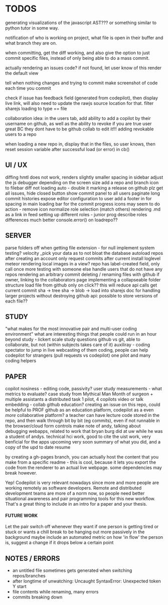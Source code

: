 TODOS
=====

generating visualizations of the javascript AST??? or something similar to
python tutor in some way.

notification of who is working on project, what file is open in their buffer
and what branch they are on.

when committing, get the diff working, and also give the option to just commit
specific files, instead of only being able to do a mass commit.

actually rendering an issues code?
    if not found, let user know of this
    render the default view

tell when nothing changes and trying to commit
make screenshot of code each time you commit

check if issue has feedback field (generated from codepilot), then display live
link, will also need to update the rawjs source location for that.
filter sharejs loading to type == file

collaboration idea: in the users tab, add ability to add a copilot by their
username on github, as well as the ability to revoke if you are true user
great BC they dont have to be github collab to edit it!!!
adding revokable users to a repo

when loading a new repo in, display that in the files, so user knows,
then reset session variable after successful load (or error) in cb()



## UI / UX

diffing hmtl does not work, renders
slightly smaller spacing in sidebar
adjust the js debugger depending on the screen size
add a repo and branch icon to filebar
diff not loading auto - double it
marking a release on github plz
get all issues, hide closed button
show commit panel to all users
paginate long commit histories
expose editor configuration to user
add a footer in for spacing in main
loading bar for the commit progress
icons may seem to do action - remove icon
normalize role selection (match others)
rendering .md as a link in feed
setting up different roles - junior prog
describe roles differences much better
console.error() on loadrepo??



## SERVER

parse folders off when getting file extension - for null
implement system testing? velocity
\_pick your data as to not bloat the database
autoload repos after creating an account
only request commits after current
install loglevel meteor
rendering local images in a view?
repo has label-created field, only call once
more testing with someone else
handle users that do not have any repos
rendering an arbitrary commit
deleting / renaming files with github
if owner, linking to the collaborators page
implementing a collapseable folder structure
load file from github only on click?? this will reduce api calls
get current commit sha -> tree sha -> blob -> load into sharejs doc
for handling larger projects without destroying github api:
possible to store versions of each file??


## STUDY

"what makes for the most innovative pair and multi-user coding environment"
what are interesting things that people could run in an hour
beyond study - lickert scale study questions
github vs git, able to collaborate, but not
(within subjects takes care of it)
auxiliray - coding spectator to jump in
live webcasting of them coding, people can help
codepilot for strangers (pull requests vs codepilot)
one pilot and many coding helpers



## PAPER

copilot nosiness - editing code, passivity?
user study measurements - what metrics to evaluate?
case study from Mythical Man Month of surgeon + multiple assistants
a distributed task 1 pilot, 4 copilots
video or talk embedding - collab github education?
creating an issue on this repo, could be helpful to PROF
github as an education platform, codepilot as a even *more* collaborative platform?
a teacher can have lecture code stored in the repo, and then walk through bit
by bit (eg commits), even if not runnable in the browser/cloud form controls
make note of andy, talking about debugging webapps, related to work that bryan
burg did at uw while he was a student of andys. technical hci work, good to
cite the uist work, very benficial for the apps upcoming very soon
summary of what you did, and a copy of the upd to date resume

by creating a gh-pages branch, you can actually host the content that you make
from a specific readme - this is cool, because it lets you export the code from
the renderer to an actual live webpage. some dependencies may break however.

Yep! Codepilot is very relevant nowadays since more and more people are working
remotely as software developers. Remote and distributed development teams are
more of a norm now, so people need better situational awareness and pair
programming tools for this new workflow. That's a great thing to include in an
intro for a paper and your thesis.

#### FUTURE WORK

Let the pair switch off whenever they want if one person is getting tired or
stuck or wants a chill break to be hanging out more passively in the background
maybe include an automated metric on how 'in flow' the person is, suggest a
change if it drops below a certain point



## NOTES / ERRORS

- an untitled file sometimes gets generated when switching repos/branches
- after longtime of unwatching: Uncaught SyntaxError: Unexpected token Y start
- file contents while renaming, many errors
- commits breaking down
